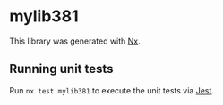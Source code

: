 # mylib381

This library was generated with [Nx](https://nx.dev).

## Running unit tests

Run `nx test mylib381` to execute the unit tests via [Jest](https://jestjs.io).
